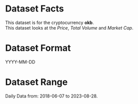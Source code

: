 # Dataset Facts

This dataset is for the cryptocurrency **okb**.    
This dataset looks at the _Price_, _Total Volume_ and _Market Cap_.   

# Dataset Format  

YYYY-MM-DD    

# Dataset Range    

Daily Data from: 2018-06-07 to 2023-08-28.    
 